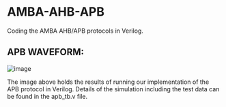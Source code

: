 # AMBA-AHB-APB
Coding the AMBA AHB/APB protocols in Verilog.

## APB WAVEFORM:
![image](https://github.com/user-attachments/assets/ba516347-aee1-45c7-a5d3-f2abae96dc6e)

The image above holds the results of running our implementation of the APB protocol in Verilog. Details of the simulation including the test data can be found in the apb_tb.v file.
